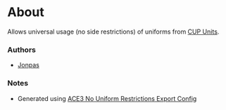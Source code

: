 # About

Allows universal usage (no side restrictions) of uniforms from [CUP Units](http://cup-arma3.org/).

### Authors

- [Jonpas](http://github.com/jonpas)

### Notes

- Generated using [ACE3 No Uniform Restrictions Export Config](https://github.com/acemod/ACE3/blob/master/optionals/nouniformrestrictions/functions/fnc_exportConfig.sqf)
